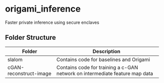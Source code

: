 # origami_inference
Faster private inference using secure enclaves
## Folder Structure
Folder|Description|
---|---
slalom| Contains code for baselines and Origami
cGAN-reconstruct-image | Contains code for training a c-GAN network on intermediate feature map data
